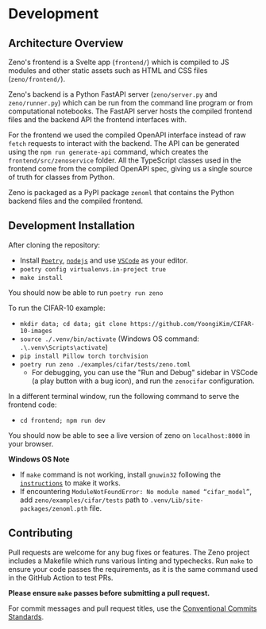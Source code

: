 # Development

## Architecture Overview

Zeno's frontend is a Svelte app (`frontend/`) which is compiled to JS modules and other static assets such as HTML and CSS files (`zeno/frontend/`).

Zeno's backend is a Python FastAPI server (`zeno/server.py` and `zeno/runner.py`) which can be run from the command line program or from computational notebooks.
The FastAPI server hosts the compiled frontend files and the backend API the frontend interfaces with.

For the frontend we used the compiled OpenAPI interface instead of raw `fetch` requests to interact with the backend.
The API can be generated using the `npm run generate-api` command, which creates the `frontend/src/zenoservice` folder.
All the TypeScript classes used in the frontend come from the compiled OpenAPI spec, giving us a single source of truth for classes from Python.

Zeno is packaged as a PyPI package `zenoml` that contains the Python backend files and the compiled frontend.

## Development Installation

After cloning the repository:

- Install [`Poetry`](https://python-poetry.org/docs/master/#installing-with-the-official-installer), [`nodejs`](https://nodejs.org/en/download/) and use [`VSCode`](https://code.visualstudio.com/) as your editor.
- `poetry config virtualenvs.in-project true`
- `make install`

You should now be able to run `poetry run zeno`

To run the CIFAR-10 example:

- `mkdir data; cd data; git clone https://github.com/YoongiKim/CIFAR-10-images`
- `source ./.venv/bin/activate` (Windows OS command: `.\.venv\Scripts\activate`)
- `pip install Pillow torch torchvision`
- `poetry run zeno ./examples/cifar/tests/zeno.toml`
  - For debugging, you can use the "Run and Debug" sidebar in VSCode (a play button with a bug icon), and run the `zenocifar` configuration.

In a different terminal window, run the following command to serve the frontend code:

- `cd frontend; npm run dev`

You should now be able to see a live version of zeno on `localhost:8000` in your browser.

**Windows OS Note**
- If `make` command is not working, install `gnuwin32` following the [`instructions`](https://superuser.com/a/1634350) to make it works.
- If encountering `ModuleNotFoundError: No module named “cifar_model”`, add `zeno/examples/cifar/tests` path to `.venv/Lib/site-packages/zenoml.pth` file.

## Contributing

Pull requests are welcome for any bug fixes or features.
The Zeno project includes a Makefile which runs various linting and typechecks.
Run `make` to ensure your code passes the requirements, as it is the same command used in the GitHub Action to test PRs.

**Please ensure `make` passes before submitting a pull request.**

For commit messages and pull request titles, use the [Conventional Commits Standards](https://www.conventionalcommits.org/en/v1.0.0/#summary).

